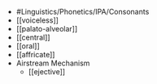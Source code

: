 - #Linguistics/Phonetics/IPA/Consonants
- [[voiceless]]
- [[palato-alveolar]]
- [[central]]
- [[oral]]
- [[affricate]]
- Airstream Mechanism
	- [[ejective]]